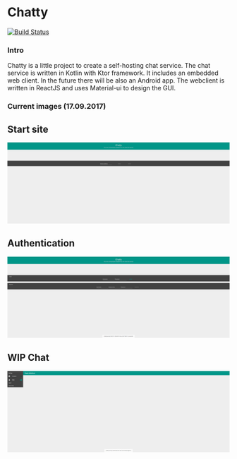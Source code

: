 # Chatty 

[![Build Status](https://travis-ci.org/GinoHereIam/chatty-service-mirrored.svg?branch=master)](https://travis-ci.org/GinoHereIam/chatty-service-mirrored)

### Intro

Chatty is a little project to create a self-hosting chat service.
The chat service is written in Kotlin with Ktor framework. It includes
an embedded web client. In the future there will be also an Android app.
The webclient is written in ReactJS and uses Material-ui to design the GUI.


### Current images (17.09.2017)
## Start site
![Start site](./img/start.png)

## Authentication
![Authentication](./img/authentication.png)

## WIP Chat
![Chat](./img/chat.png)
